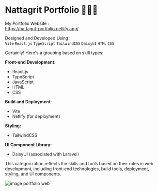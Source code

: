 # Nattagrit Portfolio 👨🏻‍💻
My Portfolio Website :\
https://nattagrit-portfolio.netlify.app/

Designed and Developed Using :\
`Vite` `React.js` `TypeScript` `TailwindCSS` `DaisyUI` `HTML` `CSS` 

Certainly! Here's a grouping based on skill types:

**Front-end Development:**
- React.js
- TypeScript
- JavaScript
- HTML
- CSS

**Build and Deployment:**
- Vite
- Netlify (for deployment)

**Styling:**
- TailwindCSS

**UI Component Library:**
- DaisyUI (associated with Laravel)

This categorization reflects the skills and tools based on their roles in web development, including front-end technologies, build tools, deployment, styling, and UI components.


![image portfolio web](https://github.com/Basicbay/Portfolio-Website/assets/151770227/fe948dcc-2f4b-4408-b2fb-2c49c9f87d65)


